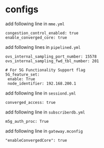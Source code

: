 # configs

add following line in `mme.yml`
```
congestion_control_enabled: true
enable_converged_core: true
```

add following lines in `pipelined.yml`
```
ovs_internal_sampling_port_number: 15578
ovs_internal_sampling_fwd_tbl_number: 201

# For 5G Functionality Support flag
5G_feature_set:
 enable: True
 node_identifier: 192.168.200.1
```

add following line in `sessiond.yml`
```
converged_access: true
```

add following line in `subscriberdb.yml`
```
m5g_auth_proc: True
```

add following line in `gateway.mconfig`
```
"enableConvergedCore": true
```

